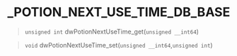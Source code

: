 # _POTION_NEXT_USE_TIME_DB_BASE
 
> `unsigned int` dwPotionNextUseTime_get(`unsigned __int64`)
 
> `void` dwPotionNextUseTime_set(`unsigned __int64`,`unsigned int`)
 
